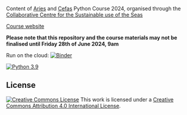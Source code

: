 Content of [Aries](https://www.aries-dtp.ac.uk/) and [Cefas](https://www.cefas.co.uk) Python Course 2024, organised through the [Collaborative Centre for the Sustainable use of the Seas](https://www.uea.ac.uk/ccsus/) 

[Course website](<[https://ueapy.github.io/pythoncourse2024-website](https://github.com/ueapy/pythoncourse2024-website)>)

**Please note that this repository and the course materials may not be finalised until Friday 28th of June 2024, 9am**

Run on the cloud: [![Binder](https://mybinder.org/badge_logo.svg)](https://mybinder.org/v2/gh/ueapy/pythoncourse2024-materials/main?urlpath=lab)

[![Python 3.9](https://img.shields.io/badge/python-3.9-blue.svg)]()

## License

[![Creative Commons
License](https://i.creativecommons.org/l/by/4.0/88x31.png)](http://creativecommons.org/licenses/by/4.0/)
This work is licensed under a
[Creative Commons Attribution 4.0 International
License](http://creativecommons.org/licenses/by/4.0/).
